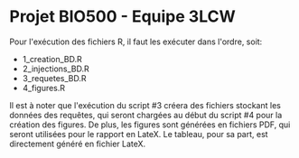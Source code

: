 # Projet BIO500 - Equipe 3LCW
Pour l'exécution des fichiers R, il faut les exécuter dans l'ordre, soit:
* 1_creation_BD.R
* 2_injections_BD.R
* 3_requetes_BD.R
* 4_figures.R

Il est à noter que l'exécution du script #3 créera des fichiers stockant les données des requêtes, 
qui seront chargées au début du script #4 pour la création des figures. 
De plus, les figures sont générées en fichiers PDF, qui seront utilisées pour le rapport en LateX.
Le tableau, pour sa part, est directement généré en fichier LateX.
